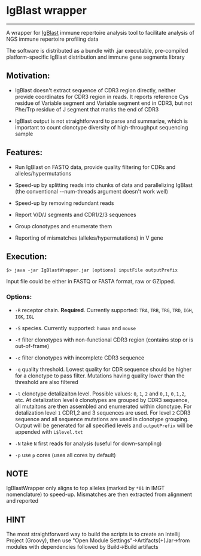 #  IgBlast wrapper  
-------------------

A wrapper for [IgBlast](http://www.ncbi.nlm.nih.gov/igblast/igblast.cgi) immune repertoire analysis tool to facilitate analysis of NGS immune repertoire profiling data

The software is distributed as a bundle with .jar executable, pre-compiled platform-specific IgBlast distribution and immune gene segments library


## Motivation:

- IgBlast doesn't extract sequence of CDR3 region directly, neither provide coordinates for CDR3 region in reads. It reports reference Cys residue of Variable segment and Variable segment end in CDR3, but not Phe/Trp residue of J segment that marks the end of CDR3

- IgBlast output is not straightforward to parse and summarize, which is important to count clonotype diversity of high-throughput sequencing sample


## Features:

- Run IgBlast on FASTQ data, provide quality filtering for CDRs and alleles/hypermutations

- Speed-up by splitting reads into chunks of data and parallelizing IgBlast (the conventional --num-threads argument doesn't work well)

- Speed-up by removing redundant reads

- Report V/D/J segments and CDR1/2/3 sequences

- Group clonotypes and enumerate them

- Reporting of mismatches (alleles/hypermutations) in V gene


## Execution:

```
$> java -jar IgBlastWrapper.jar [options] inputFile outputPrefix
```

Input file could be either in FASTQ or FASTA format, raw or GZipped.

### Options:

* `-R` receptor chain. **Required**. Currently supported: `TRA`, `TRB`, `TRG`, `TRD`, `IGH`, `IGK`, `IGL`

* `-S` species. Currently supported: `human` and `mouse`

* `-f` filter clonotypes with non-functional CDR3 region (contains stop or is out-of-frame)

* `-c` filter clonotypes with incomplete CDR3 sequence

* `-q` quality threshold. Lowest quality for CDR sequence should be higher for a clonotype to pass filter. Mutations having quality lower than the threshold are also filtered

* `-l` clonotype detalizaiton level. Possible values: `0`, `1`, `2` and `0,1`, `0,1,2`, etc. At detalization level `0` clonotypes are grouped by CDR3 sequence, all mutaitons are then assembled and enumerated within clonotype. For detalization level `1` CDR1,2 and 3 sequences are used. For level `2` CDR3 sequence and all sequence mutations are used in clonotype grouping. Output will be generated for all specified levels and `outputPrefix` will be appended with `L$level.txt`

* `-N` take `N` first reads for analysis (useful for down-sampling)

* `-p` use `p` cores (uses all cores by default)


## NOTE

IgBlastWrapper only aligns to top alleles (marked by ```*01``` in IMGT nomenclature) to speed-up. Mismatches are then extracted from alignment and reported
 
## HINT

The most straightforward way to build the scripts is to create an Intellij Project (Groovy), then use "Open Module Settings"->Artifacts(+)Jar->from modules with dependencies followed by Build->Build artifacts  